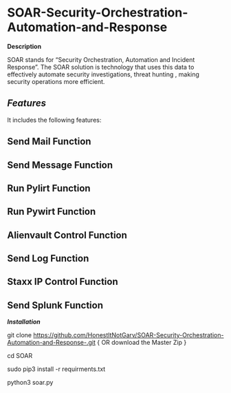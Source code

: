 # SOAR-Security-Orchestration-Automation-and-Response

__Description__

SOAR stands for “Security Orchestration, Automation and Incident Response”. The SOAR solution is technology that uses this data to effectively automate security investigations, threat hunting , making security operations more efficient.

## ___Features___

It includes the following features:

## Send Mail Function

## Send Message Function

## Run Pylirt Function

## Run Pywirt Function

## Alienvault Control Function

## Send Log Function

## Staxx IP Control Function

## Send Splunk Function

___Installation___

git clone https://github.com/HonestltNotGarv/SOAR-Security-Orchestration-Automation-and-Response-.git     { OR download the Master Zip }

cd SOAR

sudo pip3 install -r requirments.txt

python3 soar.py




